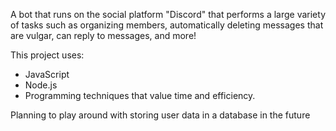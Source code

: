 A bot that runs on the social platform "Discord" that performs a large variety of tasks such as organizing members, automatically deleting messages that are vulgar, can reply to messages, and more!

This project uses:

- JavaScript
- Node.js
- Programming techniques that value time and efficiency.

Planning to play around with storing user data in a database in the future
